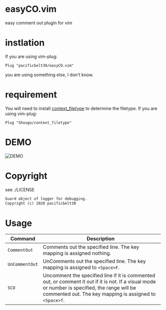 # easyCO.vim
easy comment out plugin for vim
# instlation
If you are using vim-plug:
```vim
Plug "pacificbelt30/easyCO.vim"
```

you are using something else, I don't know.

# requirement
You will need to install [context_filetype](https://github.com/Shougo/context_filetype.vim) to determine the filetype.
If you are using vim-plug:
```vim
Plug "Shougo/context_filetype"
```

# DEMO
![DEMO](https://user-images.githubusercontent.com/57101176/140297543-422968eb-92bf-4df3-a454-bdaa6241692c.gif)

# Copyright
see ./LICENSE
```txt
Guard object of logger for debugging.
Copyright (c) 2020 pacificbelt30 
```

# Usage
| Command        | Description |
| ---            | ---         |
| `CommentOut`   | Comments out the specified line.  The key mapping is assigned nothing. |
| `UnCommentOut` | UnComments out the specified line.  The key mapping is assigned to `<Space>F`. |
| `SCO`          | Uncomment the specified line if it is commented out, or comment it out if it is not.  If a visual mode or number is specified, the range will be commented out.  The key mapping is assigned to `<Space>f`. |

